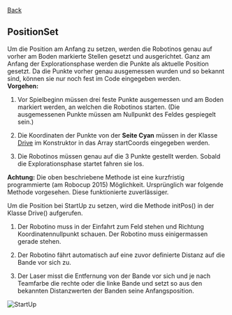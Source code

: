 [Back](wikisolidus)
## PositionSet

Um die Position am Anfang zu setzen, werden die Robotinos genau auf vorher am Boden markierte Stellen gesetzt und ausgerichtet.
Ganz am Anfang der Explorationsphase werden die Punkte als aktuelle Position gesetzt. Da die Punkte vorher genau ausgemessen wurden und so bekannt sind, können sie nur noch fest im Code eingegeben werden.  
**Vorgehen:**  
1. Vor Spielbeginn müssen drei feste Punkte ausgemessen und am Boden markiert werden, an welchen die Robotinos starten. (Die ausgemessenen Punkte müssen am Nullpunkt des Feldes gespiegelt sein.)

2. Die Koordinaten der Punkte von der **Seite Cyan** müssen in der Klasse [Drive](Drive) im Konstruktor in das Array startCoords eingegeben werden.

3. Die Robotinos müssen genau auf die 3 Punkte gestellt werden. Sobald die Explorationsphase startet fahren sie los.

**Achtung:** Die oben beschriebene Methode ist eine kurzfristig programmierte (am Robocup 2015) Möglichkeit. Ursprünglich war folgende Methode vorgesehen. Diese funktionierte zuverlässiger. 

Um die Position bei StartUp zu setzen, wird die Methode initPos() in der Klasse Drive() aufgerufen.

1. Der Robotino muss in der Einfahrt zum Feld stehen und Richtung Koordinatennullpunkt schauen. Der Robotino muss einigermassen gerade stehen.

2. Der Robotino fährt automatisch auf eine zuvor definierte Distanz auf die Bande vor sich zu.

3. Der Laser misst die Entfernung von der Bande vor sich und je nach Teamfarbe die rechte oder die linke Bande und setzt so aus den bekannten Distanzwerten der Banden seine Anfangsposition.


![StartUp](https://gitlab.com/solidus/hefei/uploads/63d0861e0e6938c947947a417e7165bf/StartUp.JPG)
